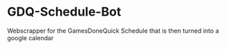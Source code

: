 # GDQ-Schedule-Bot
Webscrapper for the GamesDoneQuick Schedule that is then turned into a google calendar
